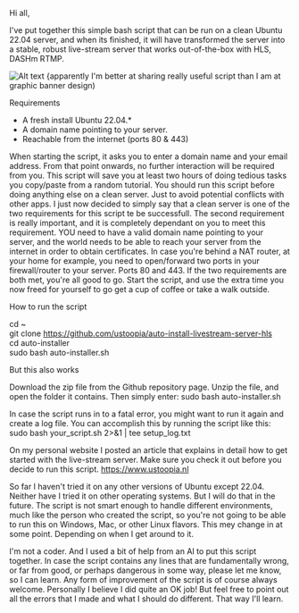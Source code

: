 Hi all,

I've put together this simple bash script that can be run on a clean Ubuntu 22.04 server, and when its finished, it will have transformed the server into a stable, robust live-stream server that works out-of-the-box with HLS, DASHm RTMP.

![Alt text](https://i.imgur.com/ERG9hoj.png "header image")
{apparently I'm better at sharing really useful script than I am at graphic banner design)

Requirements

- A fresh install Ubuntu 22.04.*
- A domain name pointing to your server.
- Reachable from the internet (ports 80 & 443)

When starting the script, it asks you to enter a domain name and your email address. From that point onwards, no further interaction will be required from you. This script will save you at least two hours of doing tedious tasks you copy/paste from a random tutorial. You should run this script before doing anything else on a clean server. Just to avoid potential conflicts with other apps. I just now decided to simply say that a clean server is one of the two requirements for this script te be successfull. The second requirement is really important, and it is completely dependant on you to meet this requirement. YOU need to have a valid domain name pointing to your server, and the world needs to be able to reach your server from the internet in order to obtain certificates. In case you're behind a NAT router, at your home for example, you need to open/forward two ports in your firewall/router to your server. Ports 80 and 443. If the two requirements are both met, you're all good to go. Start the script, and use the extra time you now freed for yourself to go get a cup of coffee or take a walk outside. 

How to run the script

  cd ~ \
  git clone https://github.com/ustoopia/auto-install-livestream-server-hls \
  cd auto-installer \
  sudo bash auto-installer.sh

But this also works

Download the zip file from the Github repository page. Unzip the file, and 
open the folder it contains. Then simply enter: sudo bash auto-installer.sh

In case the script runs in to a fatal error, you might want to run it again and create a log file. You can accomplish this by running the script like this: sudo bash your_script.sh 2>&1 | tee setup_log.txt

On my personal website I posted an article that explains in detail how to get started with the live-stream server. Make sure you check it out before you decide to run this script. https://www.ustoopia.nl

So far I haven't tried it on any other versions of Ubuntu except 22.04. Neither have I tried it on other operating systems. But I will do that in the future. The script is not smart enough to handle different environments, much like the person who created the script, so you're not going to be able to run this on Windows, Mac, or other Linux flavors. This mey change in at some point. Depending on when I get around to it.  

I'm not a coder. And I used a bit of help from an AI to put this script together. In case the script contains any lines that are fundamentally wrong, or far from good, or perhaps dangerous in some way, please let me know, so I can learn. Any form of improvement of the script is of course always welcome. Personally I believe I did quite an OK job! But feel free to point out all the errors that I made and what I should do different. That way I'll learn.
